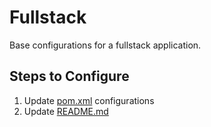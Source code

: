 # Fullstack
Base configurations for a fullstack application.

## Steps to Configure
1. Update [pom.xml](/fullstack/api/pom.xml) configurations
2. Update [README.md](/fullstack/README.md)